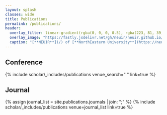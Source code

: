 ```yaml
---
layout: splash
classes: wide
title: Publications
permalink: /publications/
header:
  overlay_filter: linear-gradient(rgba(0, 0, 0, 0.5), rgba(223, 81, 39, 0.5))
  overlay_image: "https://fastly.jsdelivr.net/gh/neuir/neuir.github.io/assets/school.jpg"
  caption: "[**NEUIR**](/) of [**NorthEastern University**](https://neu.edu.cn)"
---
```

## Conference
{% include scholar/_includes/publications venue_search=" " link=true %}

## Journal
{% assign journal_list = site.publications.journals | join: ";" %}
{% include scholar/_includes/publications venue=journal_list link=true %}
